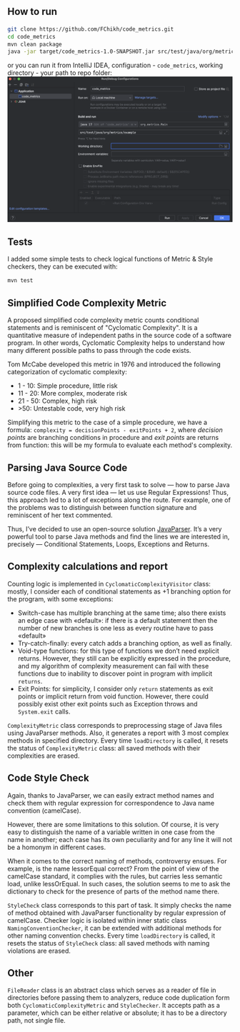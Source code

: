 ## How to run
```sh
git clone https://github.com/FChikh/code_metrics.git
cd code_metrics
mvn clean package
java -jar target/code_metrics-1.0-SNAPSHOT.jar src/test/java/org/metrics/example
```

or you can run it from IntelliJ IDEA, configuration - `code_metrics`, working directory - your path to repo folder:
![config.png](config.png)

## Tests

I added some simple tests to check logical functions of Metric & Style checkers, they can be executed with:

```sh
mvn test
```

## Simplified Code Complexity Metric

A proposed simplified code complexity metric counts conditional statements and is reminiscent of "Cyclomatic Complexity". It is a quantitative measure of independent paths in the source code of a software program. In other words, Cyclomatic Complexity helps to understand how many different possible paths to pass through the code exists.

Tom McCabe developed this metric in 1976 and introduced the following categorization of cyclomatic complexity:
- 1 - 10: Simple procedure, little risk
- 11 - 20: More complex, moderate risk
- 21 - 50: Complex, high risk
- \>50: Untestable code, very high risk

Simplifying this metric to the case of a simple procedure, we have a formula: `complexity = decisionPoints - exitPoints + 2`, where _decision points_ are branching conditions in procedure and _exit points_ are returns from function: this will be my formula to evaluate each method's complexity.

## Parsing Java Source Code

Before going to complexities, a very first task to solve — how to parse Java source code files. A very first idea — let us use Regular Expressions! Thus, this approach led to a lot of exceptions along the route. For example, one of the problems was to distinguish between function signature and reminiscent of her text commented.

Thus, I’ve decided to use an open-source solution [JavaParser](https://javaparser.org/). It’s a very powerful tool to parse Java methods and find the lines we are interested in, precisely — Conditional Statements, Loops, Exceptions and Returns.

## Complexity calculations and report

Counting logic is implemented in `CyclomaticComplexityVisitor` class: mostly, I consider each of conditional statements as +1 branching option for the program, with some exceptions:
- Switch-case has multiple branching at the same time; also there exists an edge case with «default»: if there is a default statement then the number of new branches is one less as every routine have to pass «default»
- Try-catch-finally: every catch adds a branching option, as well as finally.
- Void-type functions: for this type of functions we don’t need explicit returns. However, they still can be explicitly expressed in the procedure, and my algorithm of complexity measurement can fail with these functions due to inability to discover point in program with implicit `returns`.
- Exit Points: for simplicity, I consider only `return` statements as exit points or implicit return from void function. However, there could possibly exist other exit points such as Exception throws and `System.exit` calls.

`ComplexityMetric` class corresponds to preprocessing stage of Java files using JavaParser methods. Also, it generates a report with 3 most complex methods in specified directory. Every time `loadDirectory` is called, it resets the status of `ComplexityMetric` class: all saved methods with their complexities are erased.

## Code Style Check

Again, thanks to JavaParser, we can easily extract method names and check them with regular expression for correspondence to Java name convention (camelCase). 

However, there are some limitations to this solution. Of course, it is very easy to distinguish the name of a variable written in one case from the name in another; each case has its own peculiarity and for any line it will not be a homonym in different cases.

When it comes to the correct naming of methods, controversy ensues. For example, is the name lessorEqual correct? From the point of view of the camelCase standard, it complies with the rules, but carries less semantic load, unlike lessOrEqual. In such cases, the solution seems to me to ask the dictionary to check for the presence of parts of the method name there.

`StyleCheck` class corresponds to this part of task. It simply checks the name of method obtained with JavaParser functionality by regular expression of camelCase. Checker logic is isolated within inner static class `NamingConventionChecker`, it can be extended with additional methods for other naming convention checks. Every time `loadDirectory` is called, it resets the status of `StyleCheck` class: all saved methods with naming violations are erased.

## Other

`FileReader` class is an abstract class which serves as a reader of file in directories before passing them to analyzers, reduce code duplication form both `CyclomaticComplexityMetric` and `StyleChecker`. It accepts path as a parameter, which can be either relative or absolute; it has to be a directory path, not single file.